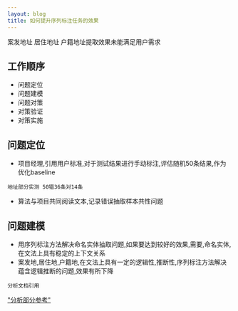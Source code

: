 ```yaml
---
layout: blog
title: 如何提升序列标注任务的效果
---
```


案发地址 居住地址 户籍地址提取效果未能满足用户需求


## 工作顺序
- 问题定位
- 问题建模
- 问题对策
- 对策验证
- 对策实施

## 问题定位
- 项目经理,引用用户标准,对于测试结果进行手动标注,评估随机50条结果,作为优化baseline

```
地址部分实测 50错36条对14条
```

- 算法与项目共同阅读文本,记录错误抽取样本共性问题

## 问题建模

- 用序列标注方法解决命名实体抽取问题,如果要达到较好的效果,需要,命名实体,在文法上具有稳定的上下文关系
- 案发地,居住地,户籍地,在文法上具有一定的逻辑性,推断性,序列标注方法解决蕴含逻辑推断的问题,效果有所下降


```
分析文档引用
```
["分析部分参考"](https://scmsqhn.github.io/2019/09/06/algorithm.html)

